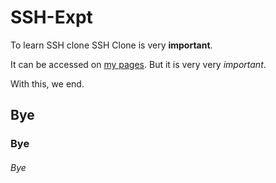 # SSH-Expt
To learn SSH clone
SSH Clone is very **important**.

It can be accessed on [my pages](https://www.espncricinfo.com/).
But it is very very *important*.

With this, we end.
## Bye 
### Bye
###### Bye

